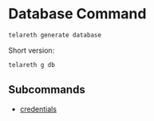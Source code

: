 # Database Command

```bash
telareth generate database
```

Short version:

```bash
telareth g db
```

## Subcommands

- [credentials](./credentials.md)
